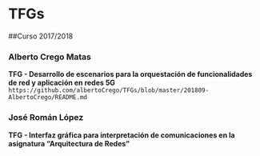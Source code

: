 # TFGs

##Curso 2017/2018
### Alberto Crego Matas 
**TFG - Desarrollo de escenarios para la orquestación de funcionalidades de red y aplicación en redes 5G**
`https://github.com/albertoCrego/TFGs/blob/master/201809-AlbertoCrego/README.md`

### José Román López 
**TFG - Interfaz gráfica para interpretación de comunicaciones en la asignatura “Arquitectura de Redes”**

